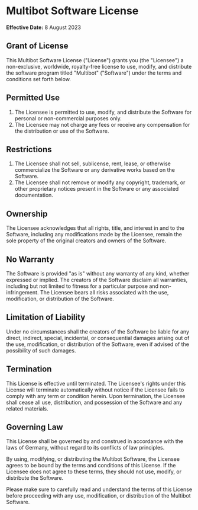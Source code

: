 # Multibot Software License

**Effective Date:** 8 August 2023

## Grant of License

This Multibot Software License ("License") grants you (the "Licensee") a non-exclusive, worldwide, royalty-free license to use, modify, and distribute the software program titled "Multibot" ("Software") under the terms and conditions set forth below.

## Permitted Use

1. The Licensee is permitted to use, modify, and distribute the Software for personal or non-commercial purposes only.
2. The Licensee may not charge any fees or receive any compensation for the distribution or use of the Software.

## Restrictions

1. The Licensee shall not sell, sublicense, rent, lease, or otherwise commercialize the Software or any derivative works based on the Software.
2. The Licensee shall not remove or modify any copyright, trademark, or other proprietary notices present in the Software or any associated documentation.

## Ownership

The Licensee acknowledges that all rights, title, and interest in and to the Software, including any modifications made by the Licensee, remain the sole property of the original creators and owners of the Software.

## No Warranty

The Software is provided "as is" without any warranty of any kind, whether expressed or implied. The creators of the Software disclaim all warranties, including but not limited to fitness for a particular purpose and non-infringement. The Licensee bears all risks associated with the use, modification, or distribution of the Software.

## Limitation of Liability

Under no circumstances shall the creators of the Software be liable for any direct, indirect, special, incidental, or consequential damages arising out of the use, modification, or distribution of the Software, even if advised of the possibility of such damages.

## Termination

This License is effective until terminated. The Licensee's rights under this License will terminate automatically without notice if the Licensee fails to comply with any term or condition herein. Upon termination, the Licensee shall cease all use, distribution, and possession of the Software and any related materials.

## Governing Law

This License shall be governed by and construed in accordance with the laws of Germany, without regard to its conflicts of law principles.

By using, modifying, or distributing the Multibot Software, the Licensee agrees to be bound by the terms and conditions of this License. If the Licensee does not agree to these terms, they should not use, modify, or distribute the Software.

Please make sure to carefully read and understand the terms of this License before proceeding with any use, modification, or distribution of the Multibot Software.
